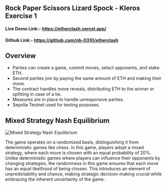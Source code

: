 ## Rock Paper Scissors Lizard Spock - Kleros Exercise 1

#### Live Demo Link:- https://etherclash.vercel.app/
#### Github Link:- https://github.com/nb-0310/etherclash

## Overview
- Parties can create a game, commit moves, select opponents, and stake ETH.
- Second parties join by paying the same amount of ETH and making their move.
- The contract handles move reveals, distributing ETH to the winner or splitting in case of a tie.
- Measures are in place to handle unresponsive parties.
- Sepolia Testnet used for testing purposes.

## Mixed Strategy Nash Equilibrium

![Mixed Strategy Nash Equilibrium](https://i.imgur.com/pJRqsh3.png)

The game operates on a randomized basis, distinguishing it from deterministic games like chess. In this game, players adopt a mixed strategy, where each move is chosen with an equal probability of 20%. Unlike deterministic games where players can influence their opponents by changing strategies, the randomness in this game ensures that each move has an equal likelihood of being chosen. This introduces an element of unpredictability and chance, making strategic decision-making crucial while embracing the inherent uncertainty of the game.